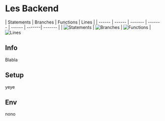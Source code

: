 # Les Backend
| Statements | Branches | Functions | Lines |
| ------ | ------ | ------- | ------- | ------ | -------| ------- |
| ![Statements](https://img.shields.io/badge/Coverage-0%25-red.svg "Make me better!") | ![Branches](https://img.shields.io/badge/Coverage-0%25-red.svg "Make me better!") | ![Functions](https://img.shields.io/badge/Coverage-0%25-red.svg "Make me better!") | ![Lines](https://img.shields.io/badge/Coverage-0%25-red.svg "Make me better!")


## Info
Blabla

## Setup
yeye

## Env
nono

